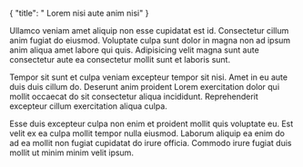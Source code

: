 {
  "title": " Lorem nisi aute anim nisi"
}

Ullamco veniam amet aliquip non esse cupidatat est id. Consectetur cillum anim fugiat do eiusmod. Voluptate culpa sunt dolor in magna non ad ipsum anim aliqua amet labore qui quis. Adipisicing velit magna sunt aute consectetur aute ea consectetur mollit sunt et laboris sunt.

Tempor sit sunt et culpa veniam excepteur tempor sit nisi. Amet in eu aute duis duis cillum do. Deserunt anim proident Lorem exercitation dolor qui mollit occaecat do sit consectetur aliqua incididunt. Reprehenderit excepteur cillum exercitation aliqua culpa.

Esse duis excepteur culpa non enim et proident mollit quis voluptate eu. Est velit ex ea culpa mollit tempor nulla eiusmod. Laborum aliquip ea enim do ad ea mollit non fugiat cupidatat do irure officia. Commodo irure fugiat duis mollit ut minim minim velit ipsum.